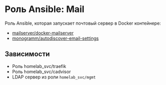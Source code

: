 # Роль Ansible: Mail

Роль Ansible, которая запускает почтовый сервер в Docker контейнере:

* [mailserver/docker-mailserver](https://hub.docker.com/r/mailserver/docker-mailserver/tags)
* [monogramm/autodiscover-email-settings](https://hub.docker.com/r/monogramm/autodiscover-email-settings/tags)

## Зависимости

* Роль homelab_svc/traefik
* Роль homelab_svc/cadvisor
* LDAP сервер из роли `homelab_svc/mgmt`
